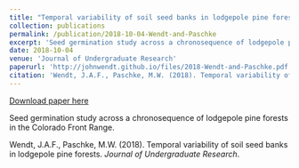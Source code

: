 ```yaml
---
title: "Temporal variability of soil seed banks in lodgepole pine forests"
collection: publications
permalink: /publication/2018-10-04-Wendt-and-Paschke
excerpt: 'Seed germination study across a chronosequence of lodgepole pine forests in the Colorado Front Range.'
date: 2018-10-04
venue: 'Journal of Undergraduate Research'
paperurl: 'http://johnwendt.github.io/files/2018-Wendt-and-Paschke.pdf'
citation: 'Wendt, J.A.F., Paschke, M.W. (2018). Temporal variability of soil seed banks in lodgepole pine forests. <i>Journal of Undergraduate Research</i>.'
---
```


<a href='http://johnwendt.github.io/files/2018-Wendt-and-Paschke.pdf'>Download paper here</a>

Seed germination study across a chronosequence of lodgepole pine forests in the Colorado Front Range.

Wendt, J.A.F., Paschke, M.W. (2018). Temporal variability of soil seed banks in lodgepole pine forests. <i>Journal of Undergraduate Research</i>.